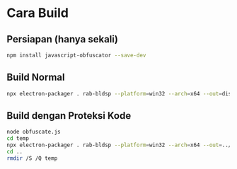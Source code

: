 # Cara Build

## Persiapan (hanya sekali)

```bash
npm install javascript-obfuscator --save-dev
```

## Build Normal

```bash
npx electron-packager . rab-bldsp --platform=win32 --arch=x64 --out=dist --overwrite
```

## Build dengan Proteksi Kode

```bash
node obfuscate.js
cd temp
npx electron-packager . rab-bldsp --platform=win32 --arch=x64 --out=../dist2 --overwrite
cd ..
rmdir /S /Q temp
```
